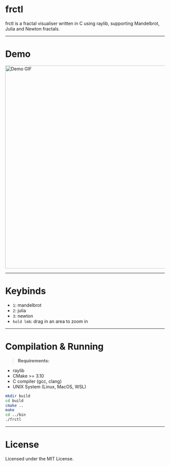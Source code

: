 # frctl

frctl is a fractal visualiser written in C using raylib, supporting Mandelbrot, Julia and Newton fractals.

---

# Demo

<p align="left">
  <img src="demo/demo3.gif" alt="Demo GIF" width="640"/>
</p>

---

# Keybinds

- `1`: mandelbrot
- `2`: julia
- `3`: newton
- `hold lmb`: drag in an area to zoom in
---

# Compilation & Running

> **Requirements:**
- raylib
- CMake >= 3.10
- C compiler (gcc, clang)
- UNIX System (Linux, MacOS, WSL)

```sh
mkdir build
cd build
cmake ..
make
cd ../bin
./frctl
```

---

# License

Licensed under the MIT License.
